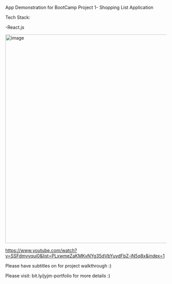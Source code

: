 App Demonstration for BootCamp Project 1- Shopping List Application

Tech Stack:

-React.js

<img width="650" alt="image" src="https://user-images.githubusercontent.com/102209911/224345020-8d13a68d-65e9-4836-9203-6fdd70950657.png">


https://www.youtube.com/watch?v=SSFdmyyqui0&list=PLxwmeZaKMKvNYg35dVbYuydFbZ-jN5q8x&index=1

Please have subtitles on for project walkthrough :)


Please visit:
bit.ly/jyjm-portfolio for more details :)

